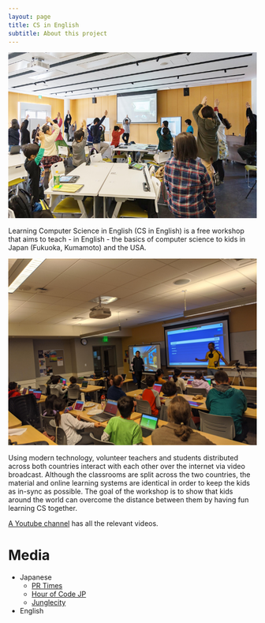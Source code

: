 ```yaml
---
layout: page
title: CS in English
subtitle: About this project
---
```


![Tree Pose](/img/tree.jpg)

Learning Computer Science in English (CS in English) is a free
workshop that aims to teach - in English - the basics of computer
science to kids in Japan (Fukuoka, Kumamoto) and the USA.

![Kahoot](/img/201912Kahoot.jpg)

Using modern technology, volunteer teachers and students distributed
across both countries interact with each other over the internet via
video broadcast. Although the classrooms are split across the two
countries, the material and online learning systems are identical in
order to keep the kids as in-sync as possible. The goal of the
workshop is to show that kids around the world can overcome the
distance between them by having fun learning CS together.

[A Youtube channel](https://www.youtube.com/channel/UCyCSSAU2C8m7Zo_QZnbbiSw) has all the relevant videos.


# Media

- Japanese
    - [PR Times](https://prtimes.jp/main/html/rd/p/000000004.000036248.html)
    - [Hour of Code JP](http://hourofcode.jp/)
    - [Junglecity](https://www.junglecity.com/kids/kids-learn/sijp-offers-english-computer-science-classes/)
- English
